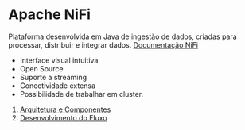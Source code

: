 # Apache NiFi

Plataforma desenvolvida em Java de ingestão de dados, criadas para processar, distribuir e integrar dados. [Documentação NiFi](https://nifi-apache-org.translate.goog/components/?_x_tr_sl=en&_x_tr_tl=pt&_x_tr_hl=pt&_x_tr_pto=tc)
- Interface visual intuitiva
- Open Source
- Suporte a streaming
- Conectividade extensa
- Possibilidade de trabalhar em cluster.
1. [Arquitetura e Componentes](./arquitetura/arquitetura.md)
2. [Desenvolvimento do Fluxo](./fluxo_dados/fluxo-dados.md)